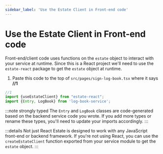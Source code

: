 ```yaml
---
sidebar_label: 'Use the Estate Client in Front-end code'
---
```


# Use the Estate Client in Front-end code

Front-end/client code uses functions on the `estate` object to interact with your service at runtime. Since this is a React project we'll need to use the `estate-react` package to get the `estate` object at runtime.

1. Paste this code to the top of `src/pages/sign-log-book.tsx` where it says **//1**

```typescript
//1
import {useEstateClient} from "estate-react";
import {Entry, LogBook} from 'log-book-service';
```

:::note strongly typed
The `Entry` and `LogBook` classes are code-generated based on the backend service code you wrote. If you add more types or rename these types, you'll need to update your imports accordingly.
:::

:::details Not just React
Estate is designed to work with any JavaScript front-end or backend framework. If you're not using React, you can use the `createEstateClient` function exported from your service module to get the `estate` object.
:::

